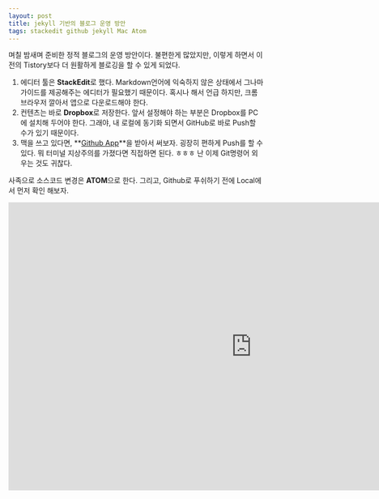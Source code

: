 ```yaml
---
layout: post
title: jekyll 기반의 블로그 운영 방안
tags: stackedit github jekyll Mac Atom
---
```


며칠 밤새며 준비한 정적 블로그의 운영 방안이다. 불편한게 많았지만, 이렇게 하면서 이전의 Tistory보다 더 원활하게 블로깅을 할 수 있게 되었다. 

 1. 에디터 툴은 **StackEdit**로 했다. Markdown언어에 익숙하지 않은 상태에서 그나마 가이드를 제공해주는 에디터가 필요했기 때문이다. 혹시나 해서 언급 하지만, 크롬 브라우저 깔아서 앱으로 다운로드해야 한다.
 2. 컨텐츠는 바로 **Dropbox**로 저장한다. 앞서 설정해야 하는 부분은 Dropbox를 PC에 설치해 두어야 한다. 그래야, 내 로컬에 동기화 되면서 GitHub로 바로 Push할 수가 있기 때문이다. 
 3. 맥을 쓰고 있다면, **[Github App](https://mac.github.com/)**을 받아서 써보자. 굉장히 편하게 Push를 할 수 있다. 뭐 터미널 지상주의를 가졌다면 직접하면 된다. ㅎㅎㅎ 난 이제 Git명령어 외우는 것도 귀찮다. 

사족으로 소스코드 변경은 **ATOM**으로 한다. 그리고, Github로 푸쉬하기 전에 Local에서 먼저 확인 해보자. 

<iframe src="https://docs.google.com/presentation/d/1f-NB20AYO1vNjhKgIwlEXhlLxUkSLLdqpDPd-D6Y3QE/embed?start=false&loop=false&delayms=3000" frameborder="0" width="960" height="569" allowfullscreen="true" mozallowfullscreen="true" webkitallowfullscreen="true"></iframe>
